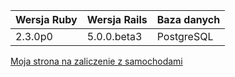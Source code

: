 |Wersja Ruby|Wersja Rails|Baza danych|
|---|---|---|
|2.3.0p0|5.0.0.beta3|PostgreSQL|

[Moja strona na zaliczenie z samochodami](https://ruby-piotrex123.c9users.io/)
